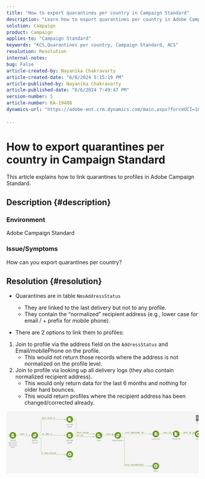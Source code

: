 ```yaml
---
title: "How to export quarantines per country in Campaign Standard"
description: "Learn how to export quarantines per country in Adobe Campaign Standard."
solution: Campaign
product: Campaign
applies-to: "Campaign Standard"
keywords: "KCS,Quarantines per country, Campaign Standard, ACS"
resolution: Resolution
internal-notes: 
bug: False
article-created-by: Nayanika Chakravarty
article-created-date: "6/6/2024 5:15:19 PM"
article-published-by: Nayanika Chakravarty
article-published-date: "6/6/2024 7:49:47 PM"
version-number: 5
article-number: KA-19408
dynamics-url: "https://adobe-ent.crm.dynamics.com/main.aspx?forceUCI=1&pagetype=entityrecord&etn=knowledgearticle&id=2da70359-2824-ef11-840a-00224809adb3"

---
```

# How to export quarantines per country in Campaign Standard


This article explains how to link quarantines to profiles in Adobe Campaign Standard.

## Description {#description}


### <b>Environment</b>

Adobe Campaign Standard

### <b>Issue/Symptoms</b>

How can you export quarantines per country?


## Resolution {#resolution}


- Quarantines are in table ``NmsAddressStatus``
    - They are linked to the last delivery but not to any profile.
    - They contain the “normalized” recipient address (e.g., lower case for email / + prefix for mobile phone).


- There are 2 options to link them to profiles:


1. Join to profile via the address field on the ``AddressStatus`` and Email/mobilePhone on the profile.
    - This would not return those records where the address is not normalized on the profile level.
2. Join to profile via looking up all delivery logs (they also contain normalized recipient address).
    - This would only return data for the last 6 months and nothing for older hard bounces.
    - This would return profiles where the recipient address has been changed/corrected already.


![](assets/9aa27d94-2bce-ec11-a7b5-0022480a8e40.png)
